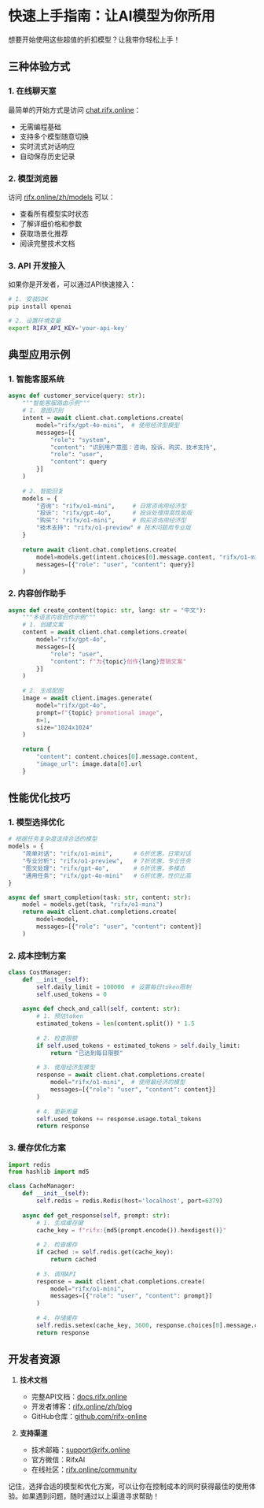 # 快速上手指南：让AI模型为你所用

想要开始使用这些超值的折扣模型？让我带你轻松上手！

## 三种体验方式

### 1. 在线聊天室
最简单的开始方式是访问 [chat.rifx.online](https://chat.rifx.online)：
- 无需编程基础
- 支持多个模型随意切换
- 实时流式对话响应
- 自动保存历史记录

### 2. 模型浏览器
访问 [rifx.online/zh/models](https://rifx.online/zh/models) 可以：
- 查看所有模型实时状态
- 了解详细价格和参数
- 获取场景化推荐
- 阅读完整技术文档

### 3. API 开发接入
如果你是开发者，可以通过API快速接入：

```bash
# 1. 安装SDK
pip install openai

# 2. 设置环境变量
export RIFX_API_KEY='your-api-key'
```

## 典型应用示例

### 1. 智能客服系统
```python
async def customer_service(query: str):
    """智能客服路由示例"""
    # 1. 意图识别
    intent = await client.chat.completions.create(
        model="rifx/gpt-4o-mini",  # 使用经济型模型
        messages=[{
            "role": "system",
            "content": "识别用户意图：咨询、投诉、购买、技术支持",
            "role": "user",
            "content": query
        }]
    )
    
    # 2. 智能回复
    models = {
        "咨询": "rifx/o1-mini",     # 日常咨询用经济型
        "投诉": "rifx/gpt-4o",      # 投诉处理用高性能版
        "购买": "rifx/o1-mini",     # 购买咨询用经济型
        "技术支持": "rifx/o1-preview" # 技术问题用专业版
    }
    
    return await client.chat.completions.create(
        model=models.get(intent.choices[0].message.content, "rifx/o1-mini"),
        messages=[{"role": "user", "content": query}]
    )
```

### 2. 内容创作助手
```python
async def create_content(topic: str, lang: str = "中文"):
    """多语言内容创作示例"""
    # 1. 创建文案
    content = await client.chat.completions.create(
        model="rifx/gpt-4o",
        messages=[{
            "role": "user",
            "content": f"为{topic}创作{lang}营销文案"
        }]
    )
    
    # 2. 生成配图
    image = await client.images.generate(
        model="rifx/gpt-4o",
        prompt=f"{topic} promotional image",
        n=1,
        size="1024x1024"
    )
    
    return {
        "content": content.choices[0].message.content,
        "image_url": image.data[0].url
    }
```

## 性能优化技巧

### 1. 模型选择优化
```python
# 根据任务复杂度选择合适的模型
models = {
    "简单对话": "rifx/o1-mini",      # 6折优惠，日常对话
    "专业分析": "rifx/o1-preview",   # 7折优惠，专业任务
    "图文处理": "rifx/gpt-4o",       # 6折优惠，多模态
    "通用任务": "rifx/gpt-4o-mini"   # 6折优惠，性价比高
}

async def smart_completion(task: str, content: str):
    model = models.get(task, "rifx/o1-mini")
    return await client.chat.completions.create(
        model=model,
        messages=[{"role": "user", "content": content}]
    )
```

### 2. 成本控制方案
```python
class CostManager:
    def __init__(self):
        self.daily_limit = 100000  # 设置每日token限制
        self.used_tokens = 0
        
    async def check_and_call(self, content: str):
        # 1. 预估token
        estimated_tokens = len(content.split()) * 1.5
        
        # 2. 检查限额
        if self.used_tokens + estimated_tokens > self.daily_limit:
            return "已达到每日限额"
            
        # 3. 使用经济型模型
        response = await client.chat.completions.create(
            model="rifx/o1-mini",  # 使用最经济的模型
            messages=[{"role": "user", "content": content}]
        )
        
        # 4. 更新用量
        self.used_tokens += response.usage.total_tokens
        return response
```

### 3. 缓存优化方案
```python
import redis
from hashlib import md5

class CacheManager:
    def __init__(self):
        self.redis = redis.Redis(host='localhost', port=6379)
        
    async def get_response(self, prompt: str):
        # 1. 生成缓存键
        cache_key = f"rifx:{md5(prompt.encode()).hexdigest()}"
        
        # 2. 检查缓存
        if cached := self.redis.get(cache_key):
            return cached
            
        # 3. 调用API
        response = await client.chat.completions.create(
            model="rifx/o1-mini",
            messages=[{"role": "user", "content": prompt}]
        )
        
        # 4. 存储缓存
        self.redis.setex(cache_key, 3600, response.choices[0].message.content)
        return response
```

## 开发者资源

1. **技术文档**
   - 完整API文档：[docs.rifx.online](https://docs.rifx.online)
   - 开发者博客：[rifx.online/zh/blog](https://rifx.online/zh/blog)
   - GitHub仓库：[github.com/rifx-online](https://github.com/rifx-online)

2. **支持渠道**
   - 技术邮箱：[support@rifx.online](mailto:support@rifx.online)
   - 官方微信：RifxAI
   - 在线社区：[rifx.online/community](https://rifx.online/community)

记住，选择合适的模型和优化方案，可以让你在控制成本的同时获得最佳的使用体验。如果遇到问题，随时通过以上渠道寻求帮助！ 